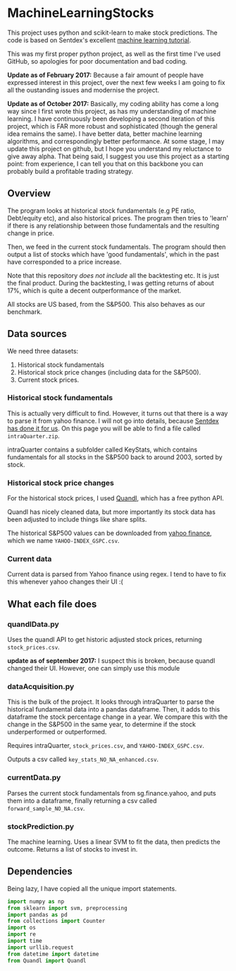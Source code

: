 # MachineLearningStocks

This project uses python and scikit-learn to make stock predictions. The code is based on Sentdex's excellent
[machine learning tutorial](https://www.youtube.com/playlist?list=PLQVvvaa0QuDd0flgGphKCej-9jp-QdzZ3).

This was my first proper python project, as well as the first time I've used GitHub, so apologies for poor documentation and bad coding.

**Update as of February 2017:** Because a fair amount of people have expressed interest in this project, over the
next few weeks I am going to fix all the oustanding issues and modernise the project. 

**Update as of October 2017:** Basically, my coding ability has come a long way since I first wrote this project, as has my understanding of machine learning. 
I have continuously been developing a second iteration of this project, which is FAR more robust and sophisticated (though the general idea remains the same).
 I have better data, better machine learning algorithms, and correspondingly better performance. 
 At some stage, I may update this project on github, but I hope you understand my reluctance to give away alpha. 
 That being said, I suggest you use this project as a starting point: from experience,
  I can tell you that on this backbone you can probably build a profitable trading strategy. 

## Overview

The program looks at historical stock fundamentals (e.g PE ratio, Debt/equity etc), and also historical prices. The program then tries to 'learn' if there is any relationship between those fundamentals and the resulting change in price.

Then, we feed in the current stock fundamentals. The program should then output a list of stocks which have 'good fundamentals', which in the past have corresponded to a price increase.

Note that this repository *does not include* all the backtesting etc. It is just the final product. During the backtesting, I was getting returns of about 17%, which is quite a decent outperformance of the market.

All stocks are US based, from the S&P500. This also behaves as our benchmark.

## Data sources

We need three datasets:

1. Historical stock fundamentals
2. Historical stock price changes (including data for the S&P500).
3. Current stock prices.

### Historical stock fundamentals

This is actually very difficult to find. However, it turns out that there is a way to parse it from yahoo finance. I will not go into details, because [Sentdex has done it for us](https://pythonprogramming.net/data-acquisition-machine-learning/). On this page you will be able to find a file called `intraQuarter.zip`.

intraQuarter contains a subfolder called KeyStats, which contains fundamentals for all stocks in the S&P500 back to around 2003, sorted by stock.

### Historical stock price changes

For the historical stock prices, I used [Quandl](https://www.quandl.com/), which has a free python API.

Quandl has nicely cleaned data, but more importantly its stock data has been adjusted to include things like share splits.

The historical S&P500 values can be downloaded from [yahoo finance](https://finance.yahoo.com/quote/%5EGSPC/history?p=%5EGSPC), which we name `YAHOO-INDEX_GSPC.csv`.

###  Current data

Current data is parsed from Yahoo finance using regex. I tend to have to fix this whenever yahoo changes their UI :(


## What each file does

### quandlData.py

Uses the quandl API to get historic adjusted stock prices, returning `stock_prices.csv`.

**update as of september 2017:** I suspect this is broken, because quandl changed their UI.
However, one can simply use this module 
 

### dataAcquisition.py

This is the bulk of the project. It looks through intraQuarter to parse the historical fundamental data into a pandas dataframe. Then, it adds to this dataframe the stock percentage change in a year. We compare this with the change in the S&P500 in the same year, to determine if the stock underperformed or outperformed.

Requires intraQuarter, `stock_prices.csv`, and `YAHOO-INDEX_GSPC.csv`.

Outputs a csv called `key_stats_NO_NA_enhanced.csv`.


### currentData.py

Parses the current stock fundamentals from sg.finance.yahoo, and puts them into a dataframe, finally returning a csv called `forward_sample_NO_NA.csv`.

### stockPrediction.py

The machine learning. Uses a linear SVM to fit the data, then predicts the outcome. Returns a list of stocks to invest in.

## Dependencies

Being lazy, I have copied all the unique import statements.

```python
import numpy as np
from sklearn import svm, preprocessing
import pandas as pd
from collections import Counter
import os
import re
import time
import urllib.request
from datetime import datetime
from Quandl import Quandl
```
